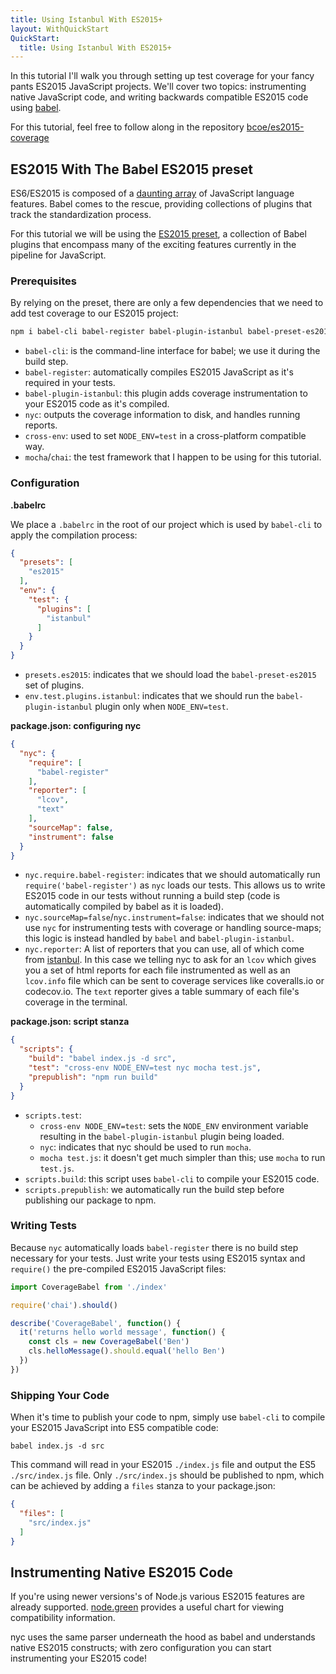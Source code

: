 ```yaml
---
title: Using Istanbul With ES2015+
layout: WithQuickStart
QuickStart:
  title: Using Istanbul With ES2015+
---
```


In this tutorial I'll walk you through setting up test coverage
for your fancy pants ES2015 JavaScript projects. We'll cover two topics:
instrumenting native JavaScript code, and writing backwards
compatible ES2015 code using <a href="https://github.com/babel/babel" target="_blank">babel</a>.

For this tutorial, feel free to follow along in the repository <a href="https://github.com/bcoe/es2015-coverage" target="_blank">bcoe/es2015-coverage</a>

## ES2015 With The Babel ES2015 preset

ES6/ES2015 is composed of a <a href="https://babeljs.io/docs/plugins/" target="_blank">daunting array</a> of JavaScript language features. Babel comes to the rescue, providing collections of plugins that
track the standardization process.

For this tutorial we will be using the <a href="http://babeljs.io/docs/plugins/preset-es2015/" target="_blank">ES2015 preset</a>, a collection of Babel plugins that
encompass many of the exciting features currently in the pipeline for JavaScript.

### Prerequisites

By relying on the preset, there are only a few dependencies that we need to add
test coverage to our ES2015 project:

```bash
npm i babel-cli babel-register babel-plugin-istanbul babel-preset-es2015 cross-env mocha chai nyc --save-dev
```

* `babel-cli`: is the command-line interface for babel; we use it during the build step.
* `babel-register`: automatically compiles ES2015 JavaScript as it's required in your
   tests.
* `babel-plugin-istanbul`: this plugin adds coverage instrumentation to your ES2015 code
   as it's compiled.
* `nyc`: outputs the coverage information to disk, and handles running reports.
* `cross-env`: used to set `NODE_ENV=test` in a cross-platform compatible way.
* `mocha`/`chai`: the test framework that I happen to be using for this tutorial.

### Configuration

**.babelrc**

We place a `.babelrc` in the root of our project which is used by `babel-cli`
to apply the compilation process:

```json
{
  "presets": [
    "es2015"
  ],
  "env": {
    "test": {
      "plugins": [
        "istanbul"
      ]
    }
  }
}
```

* `presets.es2015`: indicates that we should load the `babel-preset-es2015` set of plugins.
* `env.test.plugins.istanbul`: indicates that we should run the `babel-plugin-istanbul`
plugin only when `NODE_ENV=test`.

**package.json: configuring nyc**

```json
{
  "nyc": {
    "require": [
      "babel-register"
    ],
    "reporter": [
      "lcov",
      "text"
    ],
    "sourceMap": false,
    "instrument": false
  }
}
```

* `nyc.require.babel-register`: indicates that we should automatically run
  `require('babel-register')` as `nyc` loads our tests. This allows us to
   write ES2015 code in our tests without running a build step (code is automatically
   compiled by babel as it is loaded).
* `nyc.sourceMap=false`/`nyc.instrument=false`: indicates that we should not use
  `nyc` for instrumenting tests with coverage or handling source-maps; this
  logic is instead handled by `babel` and `babel-plugin-istanbul`.
* `nyc.reporter`: A list of reporters that you can use, all of which come from
  [istanbul](https://github.com/istanbuljs/istanbuljs/tree/master/packages/istanbul-reports/lib). In this case we telling nyc to ask for an `lcov` which gives you
  a set of html reports for each file instrumented as well as an `lcov.info` file which can
  be sent to coverage services like coveralls.io or codecov.io. The `text` reporter gives
  a table summary of each file's coverage in the terminal.

**package.json: script stanza**

```json
{
  "scripts": {
    "build": "babel index.js -d src",
    "test": "cross-env NODE_ENV=test nyc mocha test.js",
    "prepublish": "npm run build"
  }
}
```

* `scripts.test`:
  * `cross-env NODE_ENV=test`: sets the `NODE_ENV` environment variable resulting in the `babel-plugin-istanbul` plugin being loaded.
  * `nyc`: indicates that nyc should be used to run `mocha`.
  * `mocha test.js`: it doesn't get much simpler than this; use `mocha` to run
    `test.js`.
* `scripts.build`: this script uses `babel-cli` to compile your ES2015 code.
* `scripts.prepublish`: we automatically run the build step before publishing our
  package to npm.

### Writing Tests

Because `nyc` automatically loads `babel-register` there is no
build step necessary for your tests. Just write your tests using
ES2015 syntax and `require()` the pre-compiled ES2015 JavaScript files:

```js
import CoverageBabel from './index'

require('chai').should()

describe('CoverageBabel', function() {
  it('returns hello world message', function() {
    const cls = new CoverageBabel('Ben')
    cls.helloMessage().should.equal('hello Ben')
  })
})
```

### Shipping Your Code

When it's time to publish your code to npm, simply use `babel-cli` to compile
your ES2015 JavaScript into ES5 compatible code:

`babel index.js -d src`

This command will read in your ES2015 `./index.js` file and output the ES5
`./src/index.js` file. Only `./src/index.js` should be published to npm, which
can be achieved by adding a `files` stanza to your package.json:

```json
{
  "files": [
    "src/index.js"
  ]
}
```

## Instrumenting Native ES2015 Code

If you're using newer versions's of Node.js various ES2015 features are already
supported. <a href="http://node.green/" target="_blank">node.green</a> provides
a useful chart for viewing compatibility information.

nyc uses the same parser underneath the hood as babel and understands native
ES2015 constructs; with zero configuration you can start instrumenting your ES2015 code!
